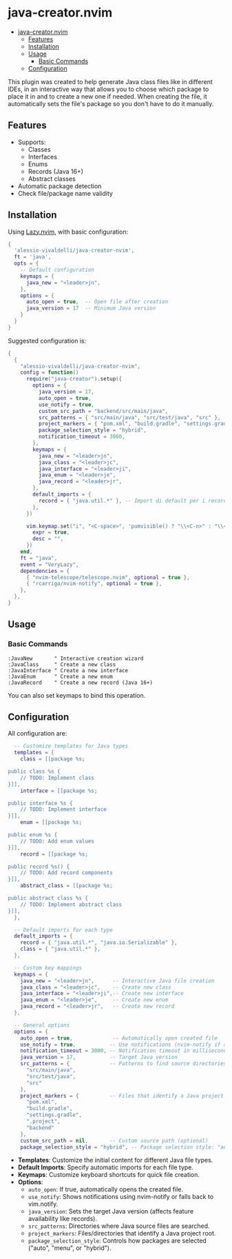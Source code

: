 # java-creator.nvim

<!--toc:start-->
- [java-creator.nvim](#java-creatornvim)
  - [Features](#features)
  - [Installation](#installation)
  - [Usage](#usage)
    - [Basic Commands](#basic-commands)
  - [Configuration](#configuration)
<!--toc:end-->

This plugin was created to help generate Java class files like in different IDEs, in an interactive way that allows you to choose which package to place it in and to create a new one if needed. When creating the file, it automatically sets the file's package so you don't have to do it manually.

## Features

- Supports:
  - Classes
  - Interfaces
  - Enums
  - Records (Java 16+)
  - Abstract classes
- Automatic package detection
- Check file/package name validity

## Installation

Using [Lazy.nvim](https://github.com/folke/lazy.nvim), with basic configuration:

```lua
{
  'alessio-vivaldelli/java-creator-nvim',
  ft = 'java',
  opts = {
    -- Default configuration
    keymaps = {
      java_new = "<leader>jn",
    },
    options = {
      auto_open = true,  -- Open file after creation
      java_version = 17  -- Minimum Java version
    }
  }
}
```

Suggested configuration is:

```lua
{
  {
    "alessio-vivaldelli/java-creator-nvim",
    config = function()
      require("java-creator").setup({
        options = {
          java_version = 17,
          auto_open = true,
          use_notify = true,
          custom_src_path = "backend/src/main/java",
          src_patterns = { "src/main/java", "src/test/java", "src" },
          project_markers = { "pom.xml", "build.gradle", "settings.gradle", ".project", "backend" },
          package_selection_style = "hybrid",
          notification_timeout = 3000,
        },
        keymaps = {
          java_new = "<leader>jn",
          java_class = "<leader>jc",
          java_interface = "<leader>ji",
          java_enum = "<leader>je",
          java_record = "<leader>jr",
        },
        default_imports = {
          record = { "java.util.*" }, -- Import di default per i record
        },
      })

      vim.keymap.set("i", "<C-space>", 'pumvisible() ? "\\<C-n>" : "\\<C-x>\\<C-u>"', {
        expr = true,
        desc = "",
      })
    end,
    ft = "java",
    event = "VeryLazy",
    dependencies = {
      { "nvim-telescope/telescope.nvim", optional = true },
      { "rcarriga/nvim-notify", optional = true },
    },
  },
}
```

## Usage

### Basic Commands

```vim
:JavaNew       " Interactive creation wizard
:JavaClass     " Create a new class
:JavaInterface " Create a new interface  
:JavaEnum      " Create a new enum
:JavaRecord    " Create a new record (Java 16+)
```

You can also set keymaps to bind this operation.

## Configuration

All configuration are:

```lua
  -- Customize templates for Java types
  templates = {
    class = [[package %s;

public class %s {
    // TODO: Implement class
}]],
    interface = [[package %s;

public interface %s {
    // TODO: Implement interface
}]],
    enum = [[package %s;

public enum %s {
    // TODO: Add enum values
}]],
    record = [[package %s;

public record %s() {
    // TODO: Add record components
}]],
    abstract_class = [[package %s;

public abstract class %s {
    // TODO: Implement abstract class
}]],
  },

  -- Default imports for each type
  default_imports = {
    record = { "java.util.*", "java.io.Serializable" },
    class = { "java.util.*" },
  },

  -- Custom key mappings
  keymaps = {
    java_new = "<leader>jn",      -- Interactive Java file creation
    java_class = "<leader>jc",    -- Create new class
    java_interface = "<leader>ji",-- Create new interface
    java_enum = "<leader>je",     -- Create new enum
    java_record = "<leader>jr",   -- Create new record
  },

  -- General options
  options = {
    auto_open = true,             -- Automatically open created file
    use_notify = true,           -- Use notifications (nvim-notify if available)
    notification_timeout = 3000, -- Notification timeout in milliseconds
    java_version = 17,           -- Target Java version
    src_patterns = {             -- Patterns to find source directories
      "src/main/java", 
      "src/test/java", 
      "src"
    },
    project_markers = {          -- Files that identify a Java project
      "pom.xml", 
      "build.gradle", 
      "settings.gradle", 
      ".project", 
      "backend"
    },
    custom_src_path = nil,       -- Custom source path (optional)
    package_selection_style = "hybrid", -- Package selection style: "auto", "menu", or "hybrid"
```

- **Templates**: Customize the initial content for different Java file types.
- **Default Imports**: Specify automatic imports for each file type.
- **Keymaps**: Customize keyboard shortcuts for quick file creation.
- **Options**:
  - `auto_open`: If true, automatically opens the created file.
  - `use_notify`: Shows notifications using nvim-notify or falls back to vim.notify.
  - `java_version`: Sets the target Java version (affects feature availability like records).
  - `src_patterns`: Directories where Java source files are searched.
  - `project_markers`: Files/directories that identify a Java project root.
  - `package_selection_style`: Controls how packages are selected ("auto", "menu", or "hybrid").
